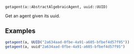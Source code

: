 ```
getagent(a::AbstractAlgebraicAgent, uuid::UUID)
```

Get an agent given its uuid.

## Examples

```julia
getagent(a, UUID("2a634aad-0fbe-4a91-a605-bfbef4d57f95"))
getagent(a, uuid"2a634aad-0fbe-4a91-a605-bfbef4d57f95")
```
